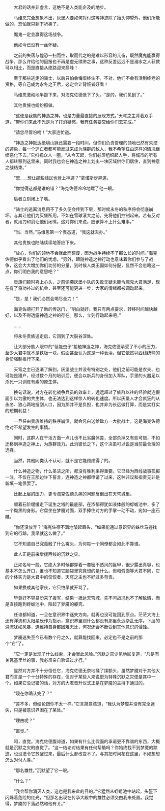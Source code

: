 　　大君的话并非虚言，这绝不是人类能企及的地步。

　　马维恩完全想象不出，灰堡人要如何对付这等神迹除了抬头仰望外，他们所能做的，恐怕就只剩下祈祷了。

　　魔鬼一定会赢得这场战争。

　　他如今已没有一丝怀疑。

　　之前的失落与惶恐一扫而空，取而代之的是难以形容的亢奋，既然魔鬼能赢得战争，那么许给他的回报也不再是虚无缥缈之事，这种反差远远不是溺水之人获救可以相比，而是直接从绝路迎来巅峰！

　　至于那些逃走的骑士，以后只怕会悔恨终生不，不对，他们不会有活到终老的资格，等自己成为永冬之王后，必定会让背叛者好看！

　　马维恩激动地半跪下来，对海克佐德低下了头。“是的，我们见到了。”

　　其他贵族也纷纷照做。

　　“这便是我族的神造之神，也是力量最直接的展现方式。”天穹之主背着双手道，“带你们来此不光是为了打消疑惑，我有任务要交给你们去完成。”

　　“请您尽管吩咐！”大家连忙道。

　　“神造之神抵达绝境山脉还需要一段时间，但你们负责管理的领地已然有失控的迹象，每一个逃亡者都可能反过来成为族群的敌人，我不希望任由这样的情况继续恶化下去。”它扫视众人一圈，“从今天起，你们必须组织起人手，将城市的所有人都转移到这里来。同时我也会在神造之神上划出一块区域供你们居住，直到神意之战结束。”

　　“您……想让那些贱民也登上神迹？”拿诺斯讶异道。

　　“你觉得这都是谁的错？”海克佐德冷冷地瞟了他一眼。

　　后者立刻闭上了嘴。

　　“骑士的逃离消息用不了多久便会传到下层，那时候永冬的秩序将会彻底崩坏。与其让他们为灰堡所用，不如在雪球滚大之前，先将他们控制起来。若有反对者，就用刀和剑让他们闭嘴，这对你们来说，应该算不上什么难事。”

　　“当、当然。”马维恩第一个表态道，“我这就去办。”

　　其他贵族也陆陆续续地答应下来。

　　“放心，你们的领地不会就此而荒废，因为战争持续不了那么长的时间。”海克佐德似乎看出了他们的忧虑，“另外，跟随神造之神行动也意味着你们参与了战争，这会大大增加你们功劳的分量，到时候人类王国如何分配，显然不会忽略这一点，你们明白我的意思吧？”

　　贵族们顿时喜上心头，之前偷袭灰堡小队的失败无疑未能令魔鬼大君满足，现在有了将功补过的机会，甚至还可能更进一步，大家的情绪都被调动起来。

　　“是，是！我们必然会竭尽全力！”

　　海克佐德打开了新的传送门，“明白就好。我只有两点要求，转移时间越快越好，以及不得透露神造之神的存在。那么，立刻行动起来吧。”

　　……

　　将永冬贵族送走后，它回到了大裂谷深处。

　　让大部分族人眼中的“低能虫子”接触神造之神，海克佐德承受了不小的压力，至少大君中就不是铁板一块，假面甚至认为这是一种亵渎，但它依然以西线统帅的身份强制推行下来。

　　天穹之主已逐渐了解到，灰堡战士并没有特别之处，他们之前可能是农夫、也可能是猎户，经过数个月的培训后，便会以新兵的身份加入军队，手里的火器足以杀死一只训练有素的原生体。

　　换句话说，对方在转化战争兵员的效率上，远远超过了族群以往的经验就连假面引以为傲的共生体，也无法达到这样惊人的转化速度。所以灰堡人才会疯狂的从永冬、狼心两地搜刮人口，因为那并不是负担，也并非为长远做打算，而是实打实的短期利益！

　　一旦任由贵族维持的秩序崩溃，就会凭白送给敌方一大批战士，这是海克佐德绝对不希望发生的事情。

　　同时，这群人在干活方面一点儿也不比劣魔体差，全部杀掉又有些可惜，不如迁移到神造之神上，为族群效力。此消彼长之下，这个决策可以说是当前最合理的选择。

　　当然，其他同类认不认可，就不是它能顾虑得了的。

　　什么神造之物，什么圣洁之所，都没有胜利来得重要。它已经为西线战事孤掷一注，不仅在王那边许下誓言，连神造之神都申请了过来，这种非议和指责无非是新填一笔债罢了。

　　比起上层的压力，更令海克佐德头痛的问题反倒出在天穹城里。

　　顺着石阶缓缓走下诞生之塔的最底部，在浓郁得犹如液体般的蜉蝣池中，多了一个黝黑的身影。它盘坐在梦魇对面，双手捧住对方的手掌一动不动，宛如一座石雕。

　　“你还没放弃？”海克佐德不满地皱起眉头，“如果能通过意识界的蛛丝马迹找到它的行踪，我早就这么做了。”

　　它不知道自己究竟触了什么霉头，为何每一个同僚都会如此不靠谱。

　　此人正是前来增援西线的沉默之灾。

　　正如名号一般，它绝大多时候都穿着一套密不透风的盔甲，很少露出真容，也基本不怎么开口，谁也不知道它脑袋里究竟想的是什么。但和假面等大君不同，它的个体实力是大君中的佼佼者，天穹之主也不好过多苛责。

　　如果换成其他家伙，它只怕早就开骂了。

　　毕竟好不容易盼来了援军，结果一抵达天穹城，先不问战况也不了解敌情，而是直接跑到蜉蝣池中，陪起了梦魇的躯壳。

　　任谁都知道，一旦在意识界中迷失方向，就再也没可能回到原点。茫茫大海上还有洋流和太阳星辰作为指示，意识界里则什么都没有那里永远杂乱无序，下层的洪流犹如风暴，连维持自身都困难无比，何况还会不断受到其他意识的侵蚀。

　　梦魇迷失至今已有数个月之久，就算能找回来，必定也不是之前的那个“它”了。

　　“它一定是发现了什么线索，才会冒此风险。”沉默之灾少见地回复道，“凡是有关瓦基里丝的事，我必须亲自验证过才行。”

　　显然对方并不十分信任它，海克佐德无奈地揉了揉额头，虽然梦魇对于其他大君而言是一个十分特殊的存在，但对于某些人来说更为特殊沉默之灾便是其中一个。如果它没记错的话，对方的大君晋升仪式正是在梦魇的主持下通过的。

　　“现在你确认完了？”

　　“差不多，但结论跟你不太一样。”它言简意赅道，“我认为梦魇并没有完全迷失，只是被意识界困在了某处。”

　　“理由呢？”

　　“直觉。”

　　呵，直觉。海克佐德腹诽道，如果有什么比假面的承诺更不靠谱的东西，大概就是沉默之灾的直觉了。“这一结论对结果有任何帮助吗？你始终找不到梦魇的踪迹，也没法令它苏醒过来，最后什么都改变不了。与其把时间花在这里，不如想想怎么对付人类。”

　　“那名雄性。”沉默望了它一眼。

　　“什么？”

　　“我会帮你消灭人类，这也是我来此的目的。”它猛然从蜉蝣池中站起，头盔下闪烁着危险的红光，“但那名出现在传承大殿中的雄性必须交由我来处置。我觉得，梦魇的下落必然和他有关。”
